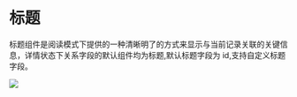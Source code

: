 # 标题

标题组件是阅读模式下提供的一种清晰明了的方式来显示与当前记录关联的关键信息，详情状态下关系字段的默认组件均为标题,默认标题字段为 id,支持自定义标题字段。

![](https://static-docs.nocobase.com/f669435871fe9465680a9200d81d925f.png)
